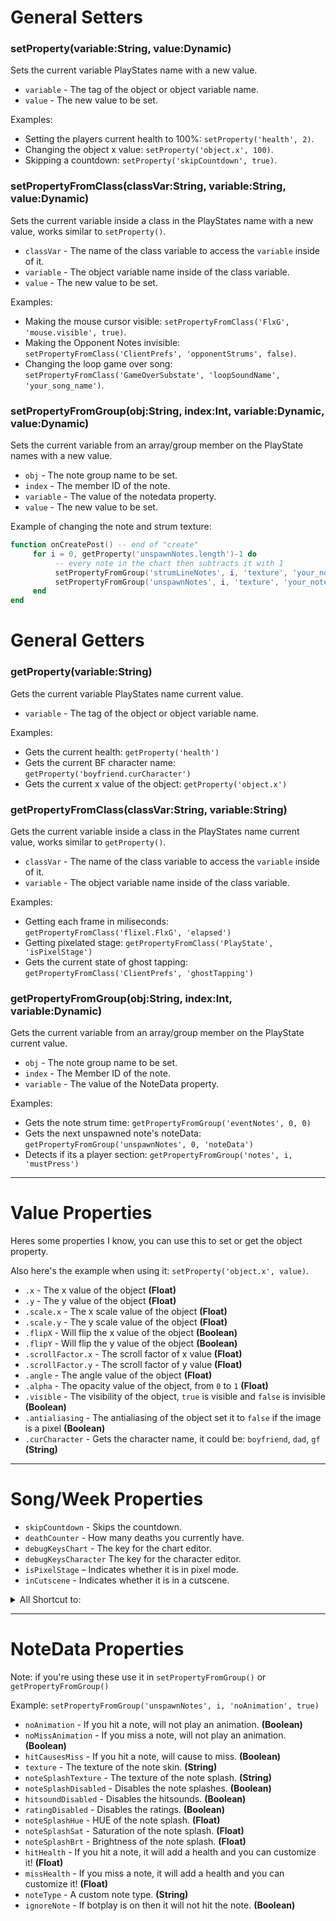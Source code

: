 # General Setters
### setProperty(variable:String, value:Dynamic)
Sets the current variable PlayStates name with a new value. 

- `variable` - The tag of the object or object variable name.
- `value` - The new value to be set.

Examples:
- Setting the players current health to 100%: `setProperty('health', 2)`.
- Changing the object x value: `setProperty('object.x', 100)`.
- Skipping a countdown: `setProperty('skipCountdown', true)`.

### setPropertyFromClass(classVar:String, variable:String, value:Dynamic)
Sets the current variable inside a class in the PlayStates name with a new value, works similar to `setProperty()`.

- `classVar` - The name of the class variable to access the `variable` inside of it.
- `variable` - The object variable name inside of the class variable.
- `value` - The new value to be set.

Examples: 
- Making the mouse cursor visible: `setPropertyFromClass('FlxG', 'mouse.visible', true)`.
- Making the Opponent Notes invisible: `setPropertyFromClass('ClientPrefs', 'opponentStrums', false)`.
- Changing the loop game over song: `setPropertyFromClass('GameOverSubstate', 'loopSoundName', 'your_song_name')`.

### setPropertyFromGroup(obj:String, index:Int, variable:Dynamic, value:Dynamic)
Sets the current variable from an array/group member on the PlayState names with a new value.

- `obj` - The note group name to be set.
- `index` - The member ID of the note.
- `variable` - The value of the notedata property.
- `value` - The new value to be set.

Example of changing the note and strum texture: 
```lua
function onCreatePost() -- end of "create"
     for i = 0, getProperty('unspawnNotes.length')-1 do
          -- every note in the chart then subtracts it with 1
          setPropertyFromGroup('strumLineNotes', i, 'texture', 'your_note_name') -- strum texture
          setPropertyFromGroup('unspawnNotes', i, 'texture', 'your_note_name') -- note texture
     end
end
```

# General Getters
### getProperty(variable:String)
Gets the current variable PlayStates name current value.

- `variable` - The tag of the object or object variable name.

Examples: 
- Gets the current health: `getProperty('health')`
- Gets the current BF character name: `getProperty('boyfriend.curCharacter')`
- Gets the current x value of the object: `getProperty('object.x')`

### getPropertyFromClass(classVar:String, variable:String)
Gets the current variable inside a class in the PlayStates name current value, works similar to `getProperty()`.

- `classVar` - The name of the class variable to access the `variable` inside of it.
- `variable` - The object variable name inside of the class variable.

Examples:
- Getting each frame in miliseconds: `getPropertyFromClass('flixel.FlxG', 'elapsed')`
- Getting pixelated stage: `getPropertyFromClass('PlayState', 'isPixelStage')`
- Gets the current state of ghost tapping: `getPropertyFromClass('ClientPrefs', 'ghostTapping')`

### getPropertyFromGroup(obj:String, index:Int, variable:Dynamic)
Gets the current variable from an array/group member on the PlayState current value.

- `obj` - The note group name to be set.
- `index` - The Member ID of the note.
- `variable` - The value of the NoteData property.

Examples: 
- Gets the note strum time: `getPropertyFromGroup('eventNotes', 0, 0)`
- Gets the next unspawned note's noteData: `getPropertyFromGroup('unspawnNotes', 0, 'noteData')`
- Detects if its a player section: `getPropertyFromGroup('notes', i, 'mustPress')`

***

# Value Properties
Heres some properties I know, you can use this to set or get the object property.

Also here's the example when using it: `setProperty('object.x', value)`.

- `.x` - The x value of the object **(Float)**
- `.y` - The y value of the object **(Float)**
- `.scale.x` - The x scale value of the object **(Float)**
- `.scale.y` - The y scale value of the object **(Float)**
- `.flipX` - Will flip the x value of the object **(Boolean)**
- `.flipY` - Will flip the y value of the object **(Boolean)**
- `.scrollFactor.x` - The scroll factor of x value **(Float)**
- `.scrollFactor.y` - The scroll factor of y value **(Float)**
- `.angle` - The angle value of the object **(Float)**
- `.alpha` - The opacity value of the object, from `0` to `1` **(Float)**
- `.visible` - The visibility of the object, `true` is visible and `false` is invisible **(Boolean)**
- `.antialiasing` - The antialiasing of the object set it to `false` if the image is a pixel **(Boolean)**
- `.curCharacter` - Gets the character name, it could be: `boyfriend`, `dad`, `gf` **(String)**

***

# Song/Week Properties
- `skipCountdown` - Skips the countdown.
- `deathCounter` - How many deaths you currently have.
- `debugKeysChart` - The key for the chart editor.
- `debugKeysCharacter` The key for the character editor.
- `isPixelStage` – Indicates whether it is in pixel mode.
- `inCutscene` - Indicates whether it is in a cutscene.

<details><summary>All Shortcut to:</summary>
<p>

- `skipCountdown` - `getProperty('skipCountdown')`
- `deathCounter` - `getPropertyFromClass('PlayState', 'deathCounter')`
- `debugKeysChart` - `getProperty('debugKeysChart')`
- `debugKeysCharacter` - `getProperty('debugKeysCharacter')`
- `isPixelStage` – `getPropertyFromClass('PlayState', 'isPixelStage')`
- `inCutscene` - `getPropertyFromClass('PlayState', 'inCutscene')`

</p>
</details>

***

# NoteData Properties
Note: if you're using these use it in `setPropertyFromGroup()` or `getPropertyFromGroup()`

Example: `setPropertyFromGroup('unspawnNotes', i, 'noAnimation', true)`

- `noAnimation` - If you hit a note, will not play an animation. **(Boolean)**
- `noMissAnimation` - If you miss a note, will not play an animation. **(Boolean)**
- `hitCausesMiss` - If you hit a note, will cause to miss. **(Boolean)**
- `texture` - The texture of the note skin. **(String)**
- `noteSplashTexture` -  The texture of the note splash. **(String)**
- `noteSplashDisabled` - Disables the note splashes. **(Boolean)**
- `hitsoundDisabled` -  Disables the hitsounds. **(Boolean)**
- `ratingDisabled` - Disables the ratings. **(Boolean)**
- `noteSplashHue` - HUE of the note splash. **(Float)**
- `noteSplashSat` - Saturation of the note splash. **(Float)**
- `noteSplashBrt` - Brightness of the note splash. **(Float)**
- `hitHealth` - If you hit a note, it will add a health and you can customize it! **(Float)**
- `missHealth` - If you miss a note, it will add a health and you can customize it! **(Float)**
- `noteType` - A custom note type. **(String)**
- `ignoreNote` - If botplay is on then it will not hit the note. **(Boolean)**